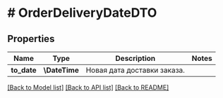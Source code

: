 # # OrderDeliveryDateDTO

## Properties

Name | Type | Description | Notes
------------ | ------------- | ------------- | -------------
**to_date** | **\DateTime** | Новая дата доставки заказа. |

[[Back to Model list]](../../README.md#models) [[Back to API list]](../../README.md#endpoints) [[Back to README]](../../README.md)
